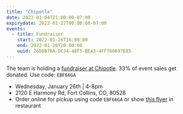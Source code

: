 ```yaml
---
title: "Chipotle"
date: 2022-01-04T21:00:00-07:00
expirydate: 2022-01-27T00:00:00-07:00
events:
  - title: Fundraiser
    start: 2022-01-26T16:00:00
    end: 2022-01-26T20:00:00
    uuid: 26D8B7BA-DC34-48F5-BEA3-4FF760697E85
---
```


The team is holding a [fundraiser at Chipotle][flyer]. 33% of event sales get
donated. Use code: `EBF66GA`

<!--more-->

 - Wednesday, January 26th | 4-8pm
 - 2120 E Harmony Rd, Fort Collins, CO, 80528
 - Order online for pickup using code `EBF66GA` or show [this flyer][flyer] in
   restaurant

[flyer]: /files/378390-flyer.pdf
